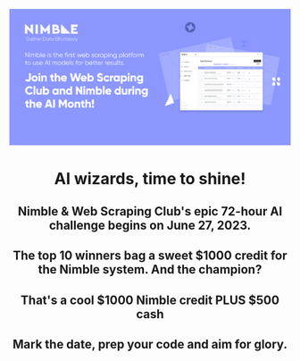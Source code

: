 ![Alt text](/assets//v1.png)

<h1 align="center">AI wizards, time to shine!</h1>
<h2 align="center"> Nimble & Web Scraping Club's epic 72-hour AI challenge begins on June 27, 2023.</h2>
<h2 align="center">The top 10 winners bag a sweet $1000 credit for the Nimble system. And the champion?</h2>
<h2 align="center">That's a cool $1000 Nimble credit PLUS $500 cash</h2>
<h2 align="center">Mark the date, prep your code and aim for glory.</h2>
